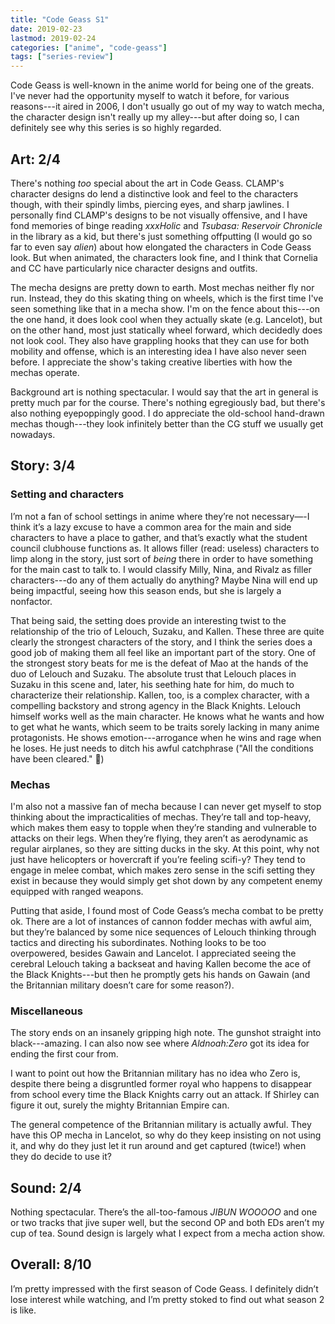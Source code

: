 ```yaml
---
title: "Code Geass S1"
date: 2019-02-23
lastmod: 2019-02-24
categories: ["anime", "code-geass"]
tags: ["series-review"]
---
```


Code Geass is well-known in the anime world for being one of the greats. I've never had the
opportunity myself to watch it before, for various reasons---it aired in 2006, I don't usually go
out of my way to watch mecha, the character design isn't really up my alley---but after doing so,
I can definitely see why this series is so highly regarded.

## Art: 2/4

There's nothing *too* special about the art in Code Geass. CLAMP's character designs do lend a
distinctive look and feel to the characters though, with their spindly limbs, piercing eyes, and
sharp jawlines. I personally find CLAMP's designs to be not visually offensive, and I have fond
memories of binge reading *xxxHolic* and *Tsubasa: Reservoir Chronicle* in the library as a kid,
but there's just something offputting (I would go so far to even say *alien*) about how elongated
the characters in Code Geass look. But when animated, the characters look fine, and I think that
Cornelia and CC have particularly nice character designs and outfits.

The mecha designs are pretty down to earth. Most mechas neither fly nor run. Instead, they do
this skating thing on wheels, which is the first time I've seen something like that in a mecha
show. I'm on the fence about this---on the one hand, it does look cool when they actually skate
(e.g. Lancelot), but on the other hand, most just statically wheel forward, which decidedly does
not look cool. They also have grappling hooks that they can use for both mobility and offense,
which is an interesting idea I have also never seen before. I appreciate the show's taking
creative liberties with how the mechas operate.

Background art is nothing spectacular. I would say that the art in general is pretty much par for
the course. There's nothing egregiously bad, but there's also nothing eyepoppingly good. I do
appreciate the old-school hand-drawn mechas though---they look infinitely better than the CG
stuff we usually get nowadays.

## Story: 3/4
### Setting and characters

I’m not a fan of school settings in anime where they’re not necessary—-I think it’s a lazy excuse
to have a common area for the main and side characters to have a place to gather, and that’s
exactly what the student council clubhouse functions as. It allows filler (read: useless)
characters to limp along in the story, just sort of *being* there in order to have something for
the main cast to talk to. I would classify Milly, Nina, and Rivalz as filler characters---do any
of them actually do anything? Maybe Nina will end up being impactful, seeing how this season
ends, but she is largely a nonfactor.

That being said, the setting does provide an interesting twist to the relationship of the trio of
Lelouch, Suzaku, and Kallen. These three are quite clearly the strongest characters of the story,
and I think the series does a good job of making them all feel like an important part of the story.
One of the strongest story beats for me is the defeat of Mao at the hands of the duo of Lelouch
and Suzaku. The absolute trust that Lelouch places in Suzaku in this scene and, later, his
seething hate for him, do much to characterize their relationship. Kallen, too, is a complex
character, with a compelling backstory and strong agency in the Black Knights. Lelouch himself
works well as the main character. He knows what he wants and how to get what he wants, which seem
to be traits sorely lacking in many anime protagonists. He shows emotion---arrogance when he wins
and rage when he loses. He just needs to ditch his awful catchphrase ("All the conditions have
been cleared." 😤)

### Mechas

I'm also not a massive fan of mecha because I can never get myself to stop thinking about the
impracticalities of mechas. They’re tall and top-heavy, which makes them easy to topple when
they’re standing and vulnerable to attacks on their legs. When they’re flying, they aren’t as
aerodynamic as regular airplanes, so they are sitting ducks in the sky. At this point, why not
just have helicopters or hovercraft if you’re feeling scifi-y? They tend to engage in melee
combat, which makes zero sense in the scifi setting they exist in because they would simply get
shot down by any competent enemy equipped with ranged weapons.

Putting that aside, I found most of Code Geass’s mecha combat to be pretty ok. There are a lot of
instances of cannon fodder mechas with awful aim, but they’re balanced by some nice sequences of
Lelouch thinking through tactics and directing his subordinates. Nothing looks to be too
overpowered, besides Gawain and Lancelot. I appreciated seeing the cerebral Lelouch taking a
backseat and having Kallen become the ace of the Black Knights---but then he promptly gets his
hands on Gawain (and the Britannian military doesn’t care for some reason?).

### Miscellaneous

The story ends on an insanely gripping high note. The gunshot straight into black---amazing. I can
also now see where *Aldnoah:Zero* got its idea for ending the first cour from.

I want to point out how the Britannian military has no idea who Zero is, despite there being a
disgruntled former royal who happens to disappear from school every time the Black Knights carry
out an attack. If Shirley can figure it out, surely the mighty Britannian Empire can.

The general competence of the Britannian military is actually awful. They have this OP mecha in
Lancelot, so why do they keep insisting on not using it, and why do they just let it run around
and get captured (twice!) when they do decide to use it?

## Sound: 2/4

Nothing spectacular. There’s the all-too-famous *JIBUN WOOOOO* and one or two tracks that jive
super well, but the second OP and both EDs aren’t my cup of tea. Sound design is largely what I
expect from a mecha action show.

## Overall: 8/10

I’m pretty impressed with the first season of Code Geass. I definitely didn’t lose
interest while watching, and I’m pretty stoked to find out what season 2 is like.
